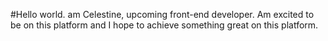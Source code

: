 #Hello world.
am Celestine, upcoming front-end developer. Am excited to be on this platform and I hope to achieve something great on this platform. 

